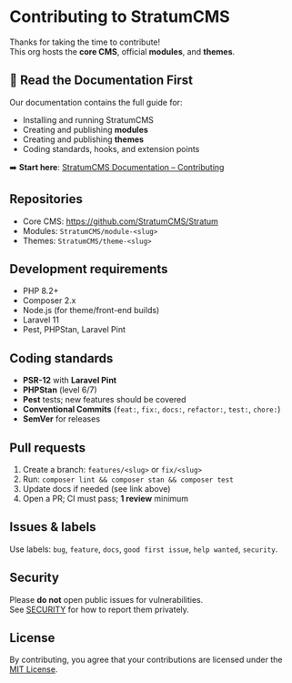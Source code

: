 # Contributing to StratumCMS

Thanks for taking the time to contribute!  
This org hosts the **core CMS**, official **modules**, and **themes**.

## 📖 Read the Documentation First
Our documentation contains the full guide for:
- Installing and running StratumCMS
- Creating and publishing **modules**
- Creating and publishing **themes**
- Coding standards, hooks, and extension points

➡️ **Start here**: [StratumCMS Documentation – Contributing](https://stratumcms.com/documentation)

## Repositories
- Core CMS: https://github.com/StratumCMS/Stratum
- Modules: `StratumCMS/module-<slug>`
- Themes:  `StratumCMS/theme-<slug>`

## Development requirements
- PHP 8.2+
- Composer 2.x
- Node.js (for theme/front-end builds)
- Laravel 11
- Pest, PHPStan, Laravel Pint

## Coding standards
- **PSR-12** with **Laravel Pint**
- **PHPStan** (level 6/7)
- **Pest** tests; new features should be covered
- **Conventional Commits** (`feat:`, `fix:`, `docs:`, `refactor:`, `test:`, `chore:`)
- **SemVer** for releases

## Pull requests
1. Create a branch: `features/<slug>` or `fix/<slug>`
2. Run: `composer lint && composer stan && composer test`
3. Update docs if needed (see link above)
4. Open a PR; CI must pass; **1 review** minimum

## Issues & labels
Use labels: `bug`, `feature`, `docs`, `good first issue`, `help wanted`, `security`.

## Security
Please **do not** open public issues for vulnerabilities.  
See [SECURITY](SECURITY.md) for how to report them privately.

## License
By contributing, you agree that your contributions are licensed under the [MIT License](LICENSE).

